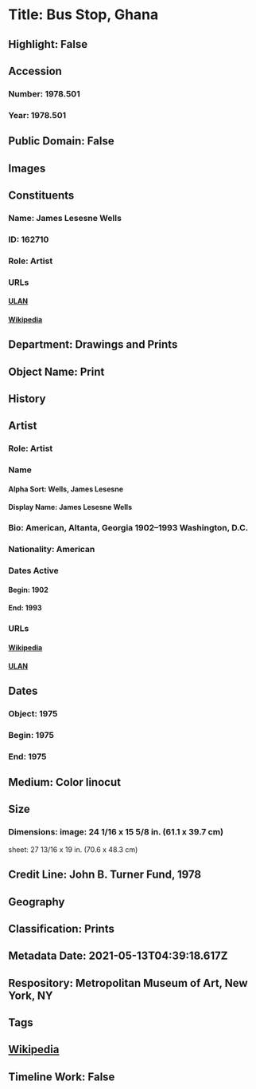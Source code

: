 # Title: Bus Stop, Ghana
## Highlight: False
## Accession
### Number: 1978.501
### Year: 1978.501
## Public Domain: False
## Images
## Constituents
### Name: James Lesesne Wells
### ID: 162710
### Role: Artist
### URLs
#### [ULAN](http://vocab.getty.edu/page/ulan/500034513)
#### [Wikipedia](https://www.wikidata.org/wiki/Q21994092)
## Department: Drawings and Prints
## Object Name: Print
## History
## Artist
### Role: Artist
### Name
#### Alpha Sort: Wells, James Lesesne
#### Display Name: James Lesesne Wells
### Bio: American, Altanta, Georgia 1902–1993 Washington, D.C.
### Nationality: American
### Dates Active
#### Begin: 1902
#### End: 1993
### URLs
#### [Wikipedia](https://www.wikidata.org/wiki/Q21994092)
#### [ULAN](http://vocab.getty.edu/page/ulan/500034513)
## Dates
### Object: 1975
### Begin: 1975
### End: 1975
## Medium: Color linocut
## Size
### Dimensions: image: 24 1/16 x 15 5/8 in. (61.1 x 39.7 cm)
sheet: 27 13/16 x 19 in. (70.6 x 48.3 cm)
## Credit Line: John B. Turner Fund, 1978
## Geography
## Classification: Prints
## Metadata Date: 2021-05-13T04:39:18.617Z
## Respository: Metropolitan Museum of Art, New York, NY
## Tags
## [Wikipedia](https://www.wikidata.org/wiki/Q96357643)
## Timeline Work: False